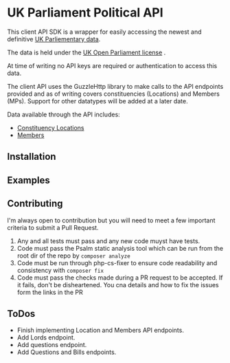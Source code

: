 # UK Parliament Political API

This client API SDK is a wrapper for easily accessing the newest and
definitive [UK Parliementary data](https://developer.parliament.uk).

The data is held under
the [UK Open Parliament license](https://www.parliament.uk/site-information/copyright-parliament/open-parliament-licence/)
.

At time of writing no API keys are required or authentication to access this data.

The client API uses the GuzzleHttp library to make calls to the API endpoints provided and as of writing covers
constituencies (Locations) and Members (MPs). Support for other datatypes will be added at a later date.

Data available through the API includes:

* [Constituency Locations](https://members-api.parliament.uk/index.html)
* [Members](https://members-api.parliament.uk/index.html)

## Installation

## Examples

## Contributing

I'm always open to contribution but you will need to meet a few important criteria to submit a Pull Request.

1. Any and all tests must pass and any new code muyst have tests.
2. Code must pass the Psalm static analysis tool which can be run from the root dir of the repo by `composer analyze`
3. Code must be run through php-cs-fixer to ensure code readability and consistency with `composer fix`
4. Code must pass the checks made during a PR request to be accepted. If it fails, don't be disheartened. You cna
   details and how to fix the issues form the links in the PR

## ToDos

* Finish implementing Location and Members API endpoints.
* Add Lords endpoint.
* Add questions endpoint.
* Add Questions and Bills endpoints.